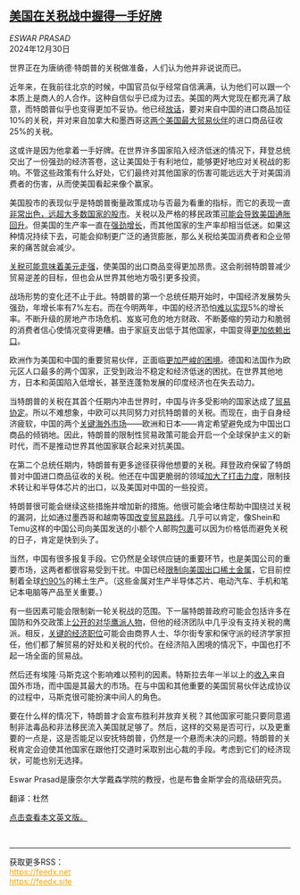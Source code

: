<!--1735542421000-->
[美国在关税战中握得一手好牌](https://cn.nytimes.com/opinion/20241230/trump-tariffs-china-europe/)
------

<address>ESWAR PRASAD</address><time pudate="2024-12-30 02:48:03" datetime="2024-12-30 02:48:03">2024年12月30日</time><section><p>世界正在为唐纳德·特朗普的关税做准备，人们认为他并非说说而已。</p><p>近年来，在我前往北京的时候，中国官员似乎经常自信满满，认为他们可以跟一个本质上是商人的人合作。这种自信似乎已成为过去。美国的两大党现在都充满了敌意，而特朗普似乎也变得更加不妥协。他已经<a href="https://www.nytimes.com/2024/11/25/business/economy/trump-tariffs-canada-mexico-china.html" title="Link: https://www.nytimes.com/2024/11/25/business/economy/trump-tariffs-canada-mexico-china.html">放话</a>，要对来自中国的进口商品加征10%的关税，并对来自加拿大和墨西哥这<a rel="noopener noreferrer" target="_blank" href="https://www.census.gov/foreign-trade/statistics/highlights/topcm.html">两个美国最大贸易伙伴</a>的进口商品征收25%的关税。</p><p>这或许是因为他拿着一手好牌。在世界许多国家陷入经济低迷的情况下，拜登总统交出了一份强劲的经济答卷，这让美国处于有利地位，能够更好地应对关税战的影响。不管这些政策有什么好处，它们最终对其他国家的伤害可能远远大于对美国消费者的伤害，从而使美国看起来像个赢家。</p><p>美国股市的表现似乎是特朗普衡量政策成功与否最为看重的指标，而它的表现一直<a rel="noopener noreferrer" target="_blank" href="https://www.economist.com/special-report/2024/10/14/why-the-american-stockmarket-reigns-supreme">非常出色，远超大多数国家的股市</a>。关税以及严格的移民政策<a href="https://www.nytimes.com/2024/09/26/business/economy/trump-economy-inflation-growth.html">可能会导致美国通胀回升</a>。但美国的生产率一直在<a rel="noopener noreferrer" target="_blank" href="https://www.wsj.com/economy/u-s-economy-is-doing-what-few-others-are-getting-more-productive-4c2116f5">强劲增长</a>，而其他国家的生产率却相当低迷。如果这种情况持续下去，可能会抑制更广泛的通货膨胀，那么关税给美国消费者和企业带来的痛苦就会减少。</p><p><a href="https://www.nytimes.com/2024/11/14/business/strong-dollar-trump.html">关税可能意味着美元走强</a>，使美国的出口商品变得更加昂贵。这会削弱特朗普减少贸易逆差的目标，但也会从世界其他地方吸引更多投资。</p><p>战场形势的变化还不止于此。特朗普的第一个总统任期开始时，中国经济发展势头强劲，年增长率有7%左右。而在今明两年，中国的经济恐怕<a rel="noopener noreferrer" target="_blank" href="https://www.reuters.com/markets/asia/china-advisers-call-steady-5-2025-economic-growth-goal-stronger-stimulus-2024-11-21/">难以实现</a>5%的增长率。不断升级的房地产市场危机、岌岌可危的地方财政、不断萎缩的劳动力和脆弱的消费者信心使情况变得更糟。由于家庭支出低于其他国家，中国变得<a href="https://www.nytimes.com/2024/11/11/business/trump-china-trade-war.html" title="Link: https://www.nytimes.com/2024/11/11/business/trump-china-trade-war.html">更加依赖出口</a>。</p><p>欧洲作为美国和中国的重要贸易伙伴，正面临<a rel="noopener noreferrer" target="_blank" href="https://www.imf.org/en/Publications/WEO/Issues/2024/10/22/world-economic-outlook-october-2024">更加严峻的困境</a>。德国和法国作为欧元区人口最多的两个国家，正受到政治不稳定和经济低迷的困扰。在世界其他地方，日本和英国陷入低增长，甚至连蓬勃发展的印度经济也在失去动力。</p><p>当特朗普的关税在其首个任期内冲击世界时，中国与许多受影响的国家达成了<a rel="noopener noreferrer" target="_blank" href="http://fta.mofcom.gov.cn/topic/enperu_recp.shtml">贸易协定</a>。所以不难想象，中欧可以共同努力对抗特朗普的关税。而现在，由于自身经济疲软，中国的两个<a rel="noopener noreferrer" target="_blank" href="https://www.statista.com/chart/32206/chinas-most-important-export-partners/">关键海外市场</a>——欧洲和日本——肯定希望避免成为中国出口商品的倾销地。因此，特朗普的限制性贸易政策可能会开启一个全球保护主义的新时代，而不是推动世界其他国家联合起来对抗美国。</p><p>在第二个总统任期内，特朗普有更多途径获得他想要的关税。拜登政府保留了特朗普对中国进口商品征收的关税。他还在中国更脆弱的领域<a rel="noopener noreferrer" target="_blank" href="https://www.china-briefing.com/news/us-china-relations-in-the-biden-era-a-timeline/">加大了打击力度</a>，限制技术转让和半导体芯片的出口，以及美国对中国的一些投资。</p><p>特朗普很可能会继续这些措施并增加新的措施。他很可能会堵住帮助中国绕过关税的漏洞，比如通过墨西哥和越南等国<a rel="noopener noreferrer" target="_blank" href="https://www.reuters.com/business/bidens-new-china-tariff-wall-faces-leakage-via-mexico-vietnam-2024-05-14/">改变贸易路线</a>。几乎可以肯定，像Shein和Temu这样的中国公司向美国发送的小额个人邮购<a rel="noopener noreferrer" target="_blank" href="https://www.wbur.org/hereandnow/2024/10/15/trade-loophole">包裹</a>可以因为价格低而避免关税的日子，肯定是快到头了。</p><p>当然，中国有很多报复手段。它仍然是全球供应链的重要环节，也是美国公司的重要市场，这两者都很容易受到干扰。中国已经<a href="https://www.nytimes.com/2024/12/03/world/asia/china-minerals-semiconductors.html">限制向美国出口稀土金属</a>，它目前控制着全球<a rel="noopener noreferrer" target="_blank" href="https://www.csis.org/analysis/what-chinas-ban-rare-earths-processing-technology-exports-means">约90%</a>的稀土生产。（这些金属对生产半导体芯片、电动汽车、手机和笔记本电脑等产品至关重要。）</p><p>有一些因素可能会限制新一轮关税战的范围。下一届特朗普政府可能会包括许多在国防和外交政策上<a rel="noopener noreferrer" target="_blank" href="https://www.cnn.com/2024/11/29/china/trump-cabinet-picks-china-response-intl-hnk/index.html">公开的对华鹰派人物</a>，但他的经济团队中几乎没有支持关税的鹰派。相反，<a href="https://www.nytimes.com/2024/11/25/us/politics/trump-billionaires-economic-nominees.html">关键的经济职位</a>可能会由商界人士、华尔街专家和保守派的经济学家担任，他们都了解贸易的好处和关税的代价。在经济陷入困境的情况下，中国也打不起一场全面的贸易战。</p><p>然后还有埃隆·马斯克这个影响难以预判的因素。特斯拉去年一半以上的<a rel="noopener noreferrer" target="_blank" href="https://www.statista.com/statistics/314759/revenue-of-tesla-by-region/">收入</a>来自国外市场，而中国是其最大的市场。在与中国和其他重要的美国贸易伙伴达成协议的过程中，马斯克很可能扮演中间人的角色。</p><p>要在什么样的情况下，特朗普才会宣布胜利并放弃关税？其他国家可能只要同意遏制非法毒品和非法移民流入美国就足够了。然后，这样的交易是否可行，以及更重要的一点是，这是否能足以安抚特朗普，仍然是一个悬而未决的问题。特朗普的关税肯定会迫使其他国家在跟他打交道时采取别出心裁的手段。考虑到它们的经济现状，可能也别无选择。</p></section><footer><p>Eswar Prasad是康奈尔大学戴森学院的教授，也是布鲁金斯学会的高级研究员。</p><p>翻译：杜然</p><p><a rel="nofollow" target="_blank" href="https://www.nytimes.com/2024/12/27/opinion/trump-tariffs-china-europe.html">点击查看本文英文版。</a></p></footer><br><hr><div>获取更多RSS：<br><a href="https://feedx.net" style="color:orange" target="_blank">https://feedx.net</a> <br><a href="https://feedx.site" style="color:orange" target="_blank">https://feedx.site</a><br></div>
